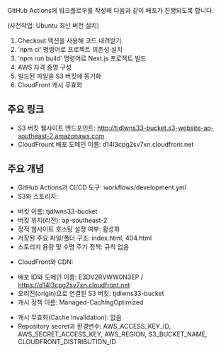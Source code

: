 GitHub Actions에 워크플로우를 작성해 다음과 같이 배포가 진행되도록 합니다.

(사전작업: Ubuntu 최신 버전 설치)

1. Checkout 액션을 사용해 코드 내려받기
2. 'npm ci' 명령어로 프로젝트 의존성 설치
3. 'npm run build' 명령어로 Next.js 프로젝트 빌드
4. AWS 자격 증명 구성
5. 빌드된 파일을 S3 버킷에 동기화
6. CloudFront 캐시 무효화

## 주요 링크

- S3 버킷 웹사이트 엔드포인트: http://tjdlwns33-bucket.s3-website-ap-southeast-2.amazonaws.com
- CloudFrount 배포 도메인 이름: d14l3cpg2sv7xn.cloudfront.net

## 주요 개념

- GitHub Actions과 CI/CD 도구: workflows/development.yml
- S3와 스토리지:
* 버킷 이름: tjdlwns33-bucket
* 버킷 위치(리전): ap-southeast-2
* 정적 웹사이트 호스팅 설정 여부: 활성화
* 저장된 주요 파일/폴더 구조: index.html, 404.html
* 스토리지 용량 및 수명 주기 정책: 규칙 없음
- CloudFront와 CDN:
* 배포 ID와 도메인 이름: E3DV2RVWW0N3EP / https://d14l3cpg2sv7xn.cloudfront.net
* 오리진(origin)으로 연결된 S3 버킷: tjdlwns33-bucket
* 캐시 정책 이름: Managed-CachingOptimized
- 캐시 무효화(Cache Invalidation): 없음
- Repository secret과 환경변수: AWS_ACCESS_KEY_ID, AWS_SECRET_ACCESS_KEY, AWS_REGION, S3_BUCKET_NAME, CLOUDFRONT_DISTRIBUTION_ID
